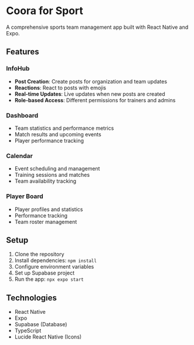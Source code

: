 # Coora for Sport

A comprehensive sports team management app built with React Native and Expo.

## Features

### InfoHub
- **Post Creation**: Create posts for organization and team updates
- **Reactions**: React to posts with emojis
- **Real-time Updates**: Live updates when new posts are created
- **Role-based Access**: Different permissions for trainers and admins

### Dashboard
- Team statistics and performance metrics
- Match results and upcoming events
- Player performance tracking

### Calendar
- Event scheduling and management
- Training sessions and matches
- Team availability tracking

### Player Board
- Player profiles and statistics
- Performance tracking
- Team roster management

## Setup

1. Clone the repository
2. Install dependencies: `npm install`
3. Configure environment variables
4. Set up Supabase project
5. Run the app: `npx expo start`

## Technologies

- React Native
- Expo
- Supabase (Database)
- TypeScript
- Lucide React Native (Icons)
